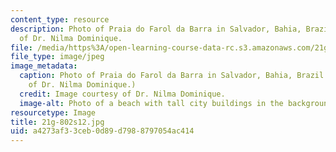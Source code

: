```yaml
---
content_type: resource
description: Photo of Praia do Farol da Barra in Salvador, Bahia, Brazil. Image courtesy
  of Dr. Nilma Dominique.
file: /media/https%3A/open-learning-course-data-rc.s3.amazonaws.com/21g-802-portuguese-ii-spring-2012/a4273af33ceb0d89d7988797054ac414_21g-802s12.jpg
file_type: image/jpeg
image_metadata:
  caption: Photo of Praia do Farol da Barra in Salvador, Bahia, Brazil. (Image courtesy
    of Dr. Nilma Dominique.)
  credit: Image courtesy of Dr. Nilma Dominique.
  image-alt: Photo of a beach with tall city buildings in the background.
resourcetype: Image
title: 21g-802s12.jpg
uid: a4273af3-3ceb-0d89-d798-8797054ac414
---
```

